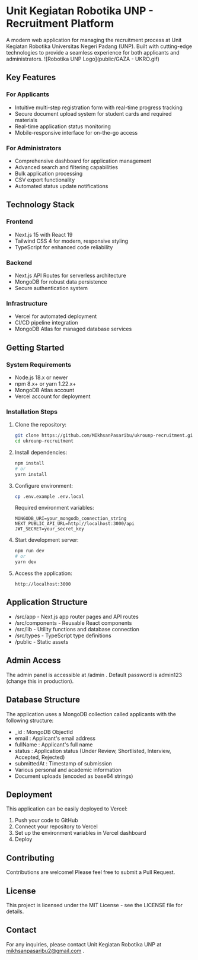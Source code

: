 # Unit Kegiatan Robotika UNP - Recruitment Platform
A modern web application for managing the recruitment process at Unit Kegiatan Robotika Universitas Negeri Padang (UNP). Built with cutting-edge technologies to provide a seamless experience for both applicants and administrators.
![Robotika UNP Logo](public/GAZA - UKRO.gif)

## Key Features
### For Applicants
- Intuitive multi-step registration form with real-time progress tracking
- Secure document upload system for student cards and required materials
- Real-time application status monitoring
- Mobile-responsive interface for on-the-go access

### For Administrators
- Comprehensive dashboard for application management
- Advanced search and filtering capabilities
- Bulk application processing
- CSV export functionality
- Automated status update notifications

## Technology Stack
### Frontend
- Next.js 15 with React 19
- Tailwind CSS 4 for modern, responsive styling
- TypeScript for enhanced code reliability

### Backend
- Next.js API Routes for serverless architecture
- MongoDB for robust data persistence
- Secure authentication system

### Infrastructure
- Vercel for automated deployment
- CI/CD pipeline integration
- MongoDB Atlas for managed database services

## Getting Started
### System Requirements
- Node.js 18.x or newer
- npm 8.x+ or yarn 1.22.x+
- MongoDB Atlas account
- Vercel account for deployment

### Installation Steps

1. Clone the repository:
   ```bash
   git clone https://github.com/MIkhsanPasaribu/ukrounp-recruitment.git
   cd ukrounp-recruitment
   ```

2. Install dependencies:
   ```bash
   npm install
   # or
   yarn install
   ```

3. Configure environment:
   ```bash
   cp .env.example .env.local
   ```
   Required environment variables:
   ```
   MONGODB_URI=your_mongodb_connection_string
   NEXT_PUBLIC_API_URL=http://localhost:3000/api
   JWT_SECRET=your_secret_key
   ```

4. Start development server:
   ```bash
   npm run dev
   # or
   yarn dev
   ```

5. Access the application:
   ```
   http://localhost:3000
   ```

## Application Structure
- /src/app - Next.js app router pages and API routes
- /src/components - Reusable React components
- /src/lib - Utility functions and database connection
- /src/types - TypeScript type definitions
- /public - Static assets

## Admin Access
The admin panel is accessible at /admin . Default password is admin123 (change this in production).

## Database Structure
The application uses a MongoDB collection called applicants with the following structure:
- _id : MongoDB ObjectId
- email : Applicant's email address
- fullName : Applicant's full name
- status : Application status (Under Review, Shortlisted, Interview, Accepted, Rejected)
- submittedAt : Timestamp of submission
- Various personal and academic information
- Document uploads (encoded as base64 strings)

## Deployment
This application can be easily deployed to Vercel:
1. Push your code to GitHub
2. Connect your repository to Vercel
3. Set up the environment variables in Vercel dashboard
4. Deploy

## Contributing
Contributions are welcome! Please feel free to submit a Pull Request.

## License
This project is licensed under the MIT License - see the LICENSE file for details.

## Contact
For any inquiries, please contact Unit Kegiatan Robotika UNP at mikhsanpasaribu2@gmail.com .
